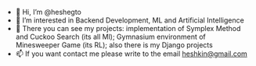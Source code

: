 - 👋 Hi, I’m @heshegto
- 👀 I’m interested in Backend Development, ML and Artificial Intelligence
- 📗 There you can see my projects: implementation of Symplex Method and Cuckoo Search (its all Ml); Gymnasium environment of Minesweeper Game (its RL); also there is my Django projects
- 📫 If you want contact me please write to the email heshkin@gmail.com
